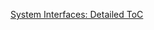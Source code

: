 [System Interfaces: Detailed ToC](http://pubs.opengroup.org/onlinepubs/9699919799/functions/contents.html "System Interfaces: Detailed ToC")
